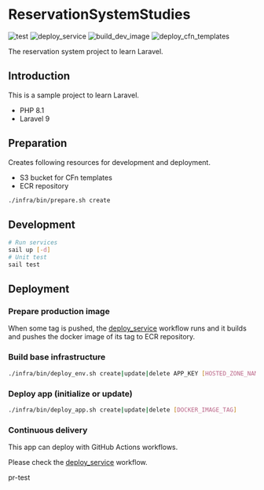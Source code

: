 # ReservationSystemStudies

![test](https://github.com/hibara428/ReservationSystemStudies/actions/workflows/test.yml/badge.svg) ![deploy_service](https://github.com/hibara428/ReservationSystemStudies/actions/workflows/deploy_service.yml/badge.svg) ![build_dev_image](https://github.com/hibara428/ReservationSystemStudies/actions/workflows/build_dev_image.yml/badge.svg) ![deploy_cfn_templates](https://github.com/hibara428/ReservationSystemStudies/actions/workflows/deploy_cfn_templates.yml/badge.svg)

The reservation system project to learn Laravel.

## Introduction

This is a sample project to learn Laravel.

- PHP 8.1
- Laravel 9

## Preparation


Creates following resources for development and deployment.

- S3 bucket for CFn templates
- ECR repository

```sh
./infra/bin/prepare.sh create
```

## Development

```sh
# Run services
sail up [-d]
# Unit test
sail test
```

## Deployment

### Prepare production image

When some tag is pushed, the [deploy_service](https://github.com/hibara428/ReservationSystemStudies/actions/workflows/deploy_service.yml) workflow runs and it builds and pushes the docker image of its tag to ECR repository.

### Build base infrastructure

```sh
./infra/bin/deploy_env.sh create|update|delete APP_KEY [HOSTED_ZONE_NAME]
```

### Deploy app (initialize or update)

```sh
./infra/bin/deploy_app.sh create|update|delete [DOCKER_IMAGE_TAG]
```

### Continuous delivery

This app can deploy with GitHub Actions workflows.

Please check the [deploy_service](https://github.com/hibara428/ReservationSystemStudies/actions/workflows/deploy_service.yml) workflow.

pr-test
